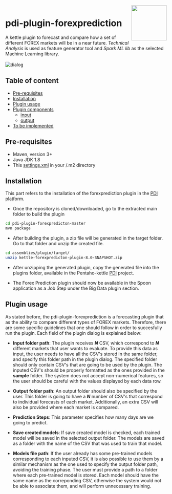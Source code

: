 <a href="https://www.pentaho.com/">
    <img src="https://businessintelligence.com/wp-content/themes/bi/assets/images/vendor/pentaho-logo.png" align="right" height="110" />
</a>

# pdi-plugin-forexprediction

A kettle plugin to forecast and compare how a set of different FOREX markets will be in a near future. *Technical Analysis* is used as feature generator tool and *Spark ML lib* as the selected Machine Learning library.
<br><br>
![dialog](https://user-images.githubusercontent.com/11192624/29817759-29d8a2fc-8cb1-11e7-9acd-d24494f51ebf.png)

## Table of content

- [Pre-requisites](#pre-requisites)
- [Installation](#installation)
- [Plugin usage](#plugin-usage)
- [Plugin components](#plugin-components)
  - [input](#input)
  - [output](#output)
- [To be implemented](#to-be-implemented)

## Pre-requisites 
* Maven, version 3+
* Java JDK 1.8
* This [settings.xml](https://github.com/pentaho/maven-parent-poms/blob/master/maven-support-files/settings.xml) 
in your <user-home>/.m2 directory

## Installation

This part refers to the installation of the forexprediction plugin in the [PDI](https://github.com/pentaho/pentaho-kettle) platform.

* Once the repository is cloned/downloaded, go to the extracted main folder to build the plugin
```bash
cd pdi-plugin-forexpredicton-master
mvn package
```
* After building the plugin, a zip file will be generated in the target folder. Go to that folder and unzip the created file.
```bash
cd assemblies/plugin/target/
unzip kettle-forexpredicton-plugin-8.0-SNAPSHOT.zip
```
* After unzipping the generated plugin, copy the generated file into the plugins folder, available in the Pentaho-kettle  [PDI](https://github.com/pentaho/pentaho-kettle) project.

* The Forex Prediction plugin should now be available in the Spoon application as a Job Step under the Big Data plugin section.

## Plugin usage

As stated before, the pdi-plugin-forexprediction is a forecasting plugin that as the ability to compare different types of FOREX markets. Therefore, there are some specific guidelines that one should follow in order to succesfully run the plugin. Each field of the plugin dialog is explained below:

* __Input folder path__: The plugin receives *__N__* CSV, which correspond to *__N__* different markets that user wants to evaluate. To provide this data as input, the user needs to have all the CSV's stored in the same folder, and specify this folder path in the plugin dialog. The specified folder should only contain CSV's that are going to be used by the plugin. The inputed CSV's should be properly formatted as the ones provided in the __sample__ folder. The system does not accept non-numerical features, so the user should be careful with the values displayed by each data row. 

* __Output folder path__: An output folder should also be specified by the user. This folder is going to have a *__N__* number of CSV's that correspond to individual forecasts of each market. Additionally, an extra CSV will also be provided where each market is compared.

* __Prediction Steps__: This parameter specifies how many days are we going to predict. 

* __Save created models__: If save created model is checked, each trained model will be saved in the selected output folder. The models are saved as a folder with the name of the CSV that was used to train that model.

* __Models file path__: If the user already has some pre-trained models corresponding to each inputed CSV, it is also possible to use them by a similar mechanism as the one used to specify the output folder path, avoiding the training phase. The user must provide a path to a folder where each pre-trained model is stored. Each model should have the same name as the correponding CSV, otherwise the system would not be able to associate them, and will perform unnecessary training.


